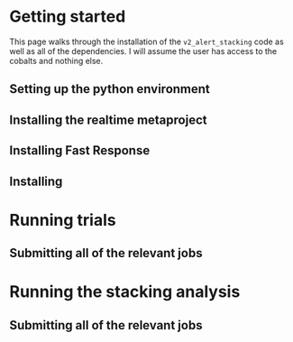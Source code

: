 # Getting started

This page walks through the installation of the `v2_alert_stacking` code as well as all of the dependencies. I will assume the user has access to the cobalts and nothing else.

## Setting up the python environment

## Installing the realtime metaproject

## Installing Fast Response

## Installing 


# Running trials

## Submitting all of the relevant jobs

# Running the stacking analysis

## Submitting all of the relevant jobs


